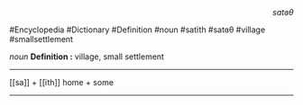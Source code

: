 
<div align="right"><i>satɞθ</i></div>

#Encyclopedia #Dictionary #Definition #noun #satïth #satɞθ #village #smallsettlement

*noun*
**Definition :** village, small settlement

---

[[sa]] + [[ïth]]
home + some

---
